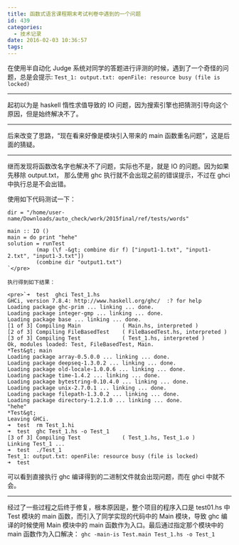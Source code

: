```yaml
---
title: 函数式语言课程期末考试判卷中遇到的一个问题
id: 439
categories:
  - 技术记录
date: 2016-02-03 10:36:57
tags:
---
```


在使用半自动化 Judge 系统对同学的答题进行评测的时候，遇到了一个奇怪的问题，总是会提示:
`Test_1: output.txt: openFile: resource busy (file is locked)`

* * *

起初以为是 haskell 惰性求值导致的 IO 问题，因为搜索引擎也把猜测引导向这个原因，但是始终解决不了。

* * *

后来改变了思路，“现在看来好像是模块引入带来的 main 函数重名问题”，这是后面的猜疑。

* * *

继而发现将函数改名字也解决不了问题，实际也不是，就是 IO 的问题。因为如果先移除 output.txt， 那么使用 ghc 执行就不会出现之前的错误提示，不过在 ghci 中执行总是不会出错。

使用如下代码测试一下：

    dir = "/home/user-name/Downloads/auto_check/work/2015final/ref/tests/words"

    main :: IO ()
    main = do print "hehe"
    solution = runTest
             (map (\f -&gt; combine dir f) ["input1-1.txt", "input1-2.txt", "input1-3.txt"])
             (combine dir "output1.txt")
    `</pre>

    执行得到如下结果：

    <pre>`➜  test  ghci Test_1.hs
    GHCi, version 7.8.4: http://www.haskell.org/ghc/  :? for help
    Loading package ghc-prim ... linking ... done.
    Loading package integer-gmp ... linking ... done.
    Loading package base ... linking ... done.
    [1 of 3] Compiling Main             ( Main.hs, interpreted )
    [2 of 3] Compiling FileBasedTest    ( FileBasedTest.hs, interpreted )
    [3 of 3] Compiling Test             ( Test_1.hs, interpreted )
    Ok, modules loaded: Test, FileBasedTest, Main.
    *Test&gt; main
    Loading package array-0.5.0.0 ... linking ... done.
    Loading package deepseq-1.3.0.2 ... linking ... done.
    Loading package old-locale-1.0.0.6 ... linking ... done.
    Loading package time-1.4.2 ... linking ... done.
    Loading package bytestring-0.10.4.0 ... linking ... done.
    Loading package unix-2.7.0.1 ... linking ... done.
    Loading package filepath-1.3.0.2 ... linking ... done.
    Loading package directory-1.2.1.0 ... linking ... done.
    "hehe"
    *Test&gt; 
    Leaving GHCi.
    ➜  test  rm Test_1.hi
    ➜  test  ghc Test_1.hs -o Test_1
    [3 of 3] Compiling Test             ( Test_1.hs, Test_1.o )
    Linking Test_1 ...
    ➜  test  ./Test_1 
    Test_1: output.txt: openFile: resource busy (file is locked)
    ➜  test  

可以看到直接执行 ghc 编译得到的二进制文件就会出现问题，而在 ghci 中就不会。

* * *

经过了一些过程之后终于修复，根本原因是，整个项目的程序入口是 test01.hs 中 Test 模块的 main 函数，而引入了同学实现的代码中的 Main 模块，导致 ghc 编译的时候使用 Main 模块中的 main 函数作为入口。最后通过指定那个模块中的 main 函数作为入口解决：
`ghc -main-is Test.main Test_1.hs -o Test_1`